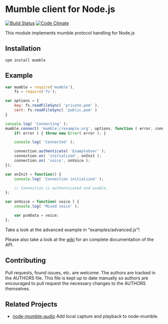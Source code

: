 
Mumble client for Node.js
=========================
[![Build Status](https://travis-ci.org/Rantanen/node-mumble.svg?branch=master)](https://travis-ci.org/Rantanen/node-mumble)
[![Code Climate](https://codeclimate.com/github/Rantanen/node-mumble/badges/gpa.svg)](https://codeclimate.com/github/Rantanen/node-mumble)

This module implements mumble protocol handling for Node.js

Installation
------------

`npm install mumble`

Example
-------

```javascript
var mumble = require('mumble'),
    fs = require('fs');

var options = {
    key: fs.readFileSync( 'private.pem' ),
    cert: fs.readFileSync( 'public.pem' )
}

console.log( 'Connecting' );
mumble.connect( 'mumble://example.org', options, function ( error, connection ) {
    if( error ) { throw new Error( error ); }

    console.log( 'Connected' );

    connection.authenticate( 'ExampleUser' );
    connection.on( 'initialized', onInit );
    connection.on( 'voice', onVoice );
});

var onInit = function() {
    console.log( 'Connection initialized' );

    // Connection is authenticated and usable.
};

var onVoice = function( voice ) {
    console.log( 'Mixed voice' );

    var pcmData = voice;
};
```

Take a look at the advanced example in "examples/advanced.js"!

Please also take a look at the [wiki](https://github.com/Rantanen/node-mumble/wiki/API) for an complete documentation of the API.

Contributing
------------

Pull requests, found issues, etc. are welcome. The authors are tracked in the
AUTHORS file. This file is kept up to date manually so authors are encouraged
to pull request the necessary changes to the AUTHORS themselves.

Related Projects
----------------
- [node-mumble-audio](https://github.com:EvolveLabs/node-mumble-audio.git) Add local capture and playback to node-mumble.

